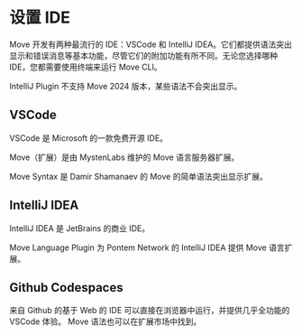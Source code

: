 # 设置 IDE

Move 开发有两种最流行的 IDE：VSCode 和 IntelliJ IDEA。它们都提供语法突出显示和错误消息等基本功能，尽管它们的附加功能有所不同。无论您选择哪种 IDE，您都需要使用终端来运行 Move CLI。

IntelliJ Plugin 不支持 Move 2024 版本，某些语法不会突出显示。

## VSCode

VSCode 是 Microsoft 的一款免费开源 IDE。

Move（扩展）是由 MystenLabs 维护的 Move 语言服务器扩展。

Move Syntax 是 Damir Shamanaev 的 Move 的简单语法突出显示扩展。

## IntelliJ IDEA

IntelliJ IDEA 是 JetBrains 的商业 IDE。

Move Language Plugin 为 Pontem Network 的 IntelliJ IDEA 提供 Move 语言扩展。

## Github Codespaces

来自 Github 的基于 Web 的 IDE 可以直接在浏览器中运行，并提供几乎全功能的 VSCode 体验。 Move 语法也可以在扩展市场中找到。
